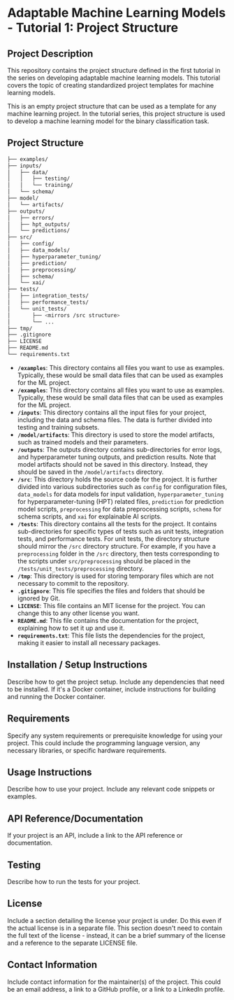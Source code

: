 # Adaptable Machine Learning Models - Tutorial 1: Project Structure

## Project Description

This repository contains the project structure defined in the first tutorial in the series on developing adaptable machine learning models. This tutorial covers the topic of creating standardized project templates for machine learning models.

This is an empty project structure that can be used as a template for any machine learning project. In the tutorial series, this project structure is used to develop a machine learning model for the binary classification task.

## Project Structure

```bash
├── examples/
├── inputs/
│   ├── data/
│   │   ├── testing/
│   │   └── training/
│   └── schema/
├── model/
│   └── artifacts/
├── outputs/
│   ├── errors/
│   ├── hpt_outputs/
│   └── predictions/
├── src/
│   ├── config/
│   ├── data_models/
│   ├── hyperparameter_tuning/
│   ├── prediction/
│   ├── preprocessing/
│   ├── schema/
│   └── xai/
├── tests/
│   ├── integration_tests/
│   ├── performance_tests/
│   └── unit_tests/
│       ├── <mirrors /src structure>
│       └── ...
├── tmp/
├── .gitignore
├── LICENSE
├── README.md
└── requirements.txt
```

- **`/examples`**: This directory contains all files you want to use as examples. Typically, these would be small data files that can be used as examples for the ML project.
- **`/examples`**: This directory contains all files you want to use as examples. Typically, these would be small data files that can be used as examples for the ML project.
- **`/inputs`**: This directory contains all the input files for your project, including the data and schema files. The data is further divided into testing and training subsets.
- **`/model/artifacts`**: This directory is used to store the model artifacts, such as trained models and their parameters.
- **`/outputs`**: The outputs directory contains sub-directories for error logs, and hyperparameter tuning outputs, and prediction results. Note that model artifacts should not be saved in this directory. Instead, they should be saved in the `/model/artifacts` directory.
- **`/src`**: This directory holds the source code for the project. It is further divided into various subdirectories such as `config` for configuration files, `data_models` for data models for input validation, `hyperparameter_tuning` for hyperparameter-tuning (HPT) related files, `prediction` for prediction model scripts, `preprocessing` for data preprocessing scripts, `schema` for schema scripts, and `xai` for explainable AI scripts.
- **`/tests`**: This directory contains all the tests for the project. It contains sub-directories for specific types of tests such as unit tests, integration tests, and performance tests. For unit tests, the directory structure should mirror the `/src` directory structure. For example, if you have a `preprocessing` folder in the `/src` directory, then tests corresponding to the scripts under `src/preprocessing` should be placed in the `/tests/unit_tests/preprocessing` directory.
- **`/tmp`**: This directory is used for storing temporary files which are not necessary to commit to the repository.
- **`.gitignore`**: This file specifies the files and folders that should be ignored by Git.
- **`LICENSE`**: This file contains an MIT license for the project. You can change this to any other license you want.
- **`README.md`**: This file contains the documentation for the project, explaining how to set it up and use it.
- **`requirements.txt`**: This file lists the dependencies for the project, making it easier to install all necessary packages.

## Installation / Setup Instructions

Describe how to get the project setup. Include any dependencies that need to be installed. If it's a Docker container, include instructions for building and running the Docker container.

## Requirements

Specify any system requirements or prerequisite knowledge for using your project. This could include the programming language version, any necessary libraries, or specific hardware requirements.

## Usage Instructions

Describe how to use your project. Include any relevant code snippets or examples.

## API Reference/Documentation

If your project is an API, include a link to the API reference or documentation.

## Testing

Describe how to run the tests for your project.

## License

Include a section detailing the license your project is under. Do this even if the actual license is in a separate file. This section doesn't need to contain the full text of the license - instead, it can be a brief summary of the license and a reference to the separate LICENSE file.

## Contact Information

Include contact information for the maintainer(s) of the project. This could be an email address, a link to a GitHub profile, or a link to a LinkedIn profile.
